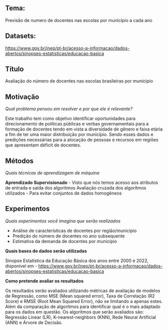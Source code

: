 ## Tema:
Previsão de numero de docentes nas escolas por município a cada ano

## Datasets:
https://www.gov.br/inep/pt-br/acesso-a-informacao/dados-abertos/sinopses-estatisticas/educacao-basica

## Título
Avaliação do número de docentes nas escolas brasileiras por município

## Motivação
*Qual problema pensou em resolver e por que ele é relevante?*

Este trabalho tem como objetivo identificar oportunidades para direcionamento de políticas públicas e verbas governamentais para a formação de docentes tendo em vista a diversidade de gênero e faixa etária a fim de ter uma maior distribuição por município. Sendo esses dados e predições necessárias para a alocação de pessoas e recursos em regiões que apresentam déficit de docentes.

## Métodos
*Quais técnicas de aprendizagem de máquina*

**Aprendizado Supervisionado** - Visto que nós temos acesso aos atributos de entrada e saída dos algoritmos
Avaliação cruzada dos algoritmos utilizados - Para evitar conjuntos de dados homogêneos

## Experimentos
*Quais experimentos você imagina que serão realizados*

- Análise de características de docentes por região/município
- Predição do número de docentes no ano subsequente
- Estimativa da demanda de docentes por município

**Quais bases de dados serão utilizadas**

Sinopse Estatística da Educação Básica dos anos entre 2000 e 2022, disponível em - https://www.gov.br/inep/pt-br/acesso-a-informacao/dados-abertos/sinopses-estatisticas/educacao-basica

**Como pretende avaliar os resultados**

Os resultados serão avaliados utilizando métricas de avaliação de modelos de Regressão, como MSE (Mean squared error), Taxa de Correlação (R2 Score) e RMSE (Root Mean Squared Error), não se limitando a apenas estes. Além da comparação de algoritmos para identificar qual é o mais adaptado para os dados em questão.
Os algoritmos que serão avaliados são: Regressão Linear (LR), K-nearest-neighbors (KNN), Rede Neural Artificial (ANN) e Árvore de Decisão. 
